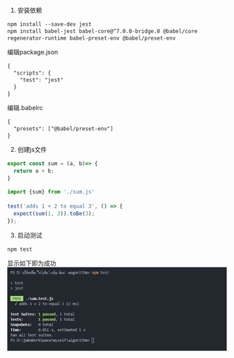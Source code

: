 1. 安装依赖

  ```
  npm install --save-dev jest
  npm install babel-jest babel-core@^7.0.0-bridge.0 @babel/core regenerator-runtime babel-preset-env @babel/preset-env
  ```
  编辑package.json

  ```
  {
    "scripts": {
      "test": "jest"
    }
  }
  ```

  编辑.babelrc
  ```
  {
    "presets": ["@babel/preset-env"]
}
  ```

2. 创建js文件

  ```js
  export const sum = (a, b)=> {
    return a + b;
  }
  ```

  ```js
  import {sum} from './sum.js'

  test('adds 1 + 2 to equal 3', () => {
    expect(sum(1, 2)).toBe(3);
  });
  ```

3. 启动测试

  ```
  npm test
  ```
显示如下即为成功
![测试](./images/test.png)


